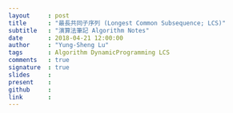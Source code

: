 ```yaml
---
layout     : post
title      : "最長共同子序列 (Longest Common Subsequence; LCS)"
subtitle   : "演算法筆記 Algorithm Notes"
date       : 2018-04-21 12:00:00
author     : "Yung-Sheng Lu"
tags       : Algorithm DynamicProgramming LCS
comments   : true
signature  : true
slides     : 
present    :
github     : 
link       : 
---
```

